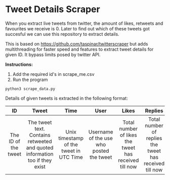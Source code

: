 # Tweet Details Scraper

When you extract live tweets from twitter, the amount of likes, retweets and favourites we receive is 0. Later to find out which of these tweets got succesful we can use this repository to extract details.


This is based on https://github.com/taspinar/twitterscraper but adds multithreading for faster speed and features to extract tweet details for given ID. It bypass limits posed by twitter API.

**Instructions:**

1) Add the required id's in scrape_me.csv
2) Run the program

`python3 scrape_data.py`

Details of given tweets is extracted in the following format:

| ID | Tweet | Time | User | Likes | Replies | Retweets | in_response_to | response_type
| :---: | :---: | :---: | :---: | :---: | :---: | :---: | :---: | :---: 
| The ID of the tweet | The tweet text. Contains retweeted and quoted information too if they exist | Unix timestamp of the tweet in UTC Time | Username of the use who posted the tweet | Total number of likes the tweet has received till now | Total number of replies the tweet has received till now | Total number of retweets the tweet has received till now | ID of tweet in whose response the current tweet was made. None if it's a parent tweet | "tweet" or "retweet" or "quoted_retweet"